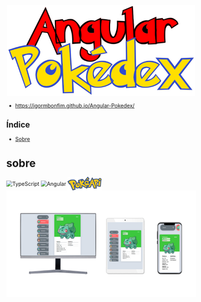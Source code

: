 <div align="center">
  <img width="500px" src="https://raw.githubusercontent.com/IgormBonfim/media/master/Angular-Pokedex/Logo.png">
</div>

- https://igormbonfim.github.io/Angular-Pokedex/


## Índice

* [Sobre](#sobre)

# sobre
<div style="display: inline_block">
    <img align="center" alt="TypeScript" src="https://img.shields.io/badge/TypeScript-007ACC?style=for-the-badge&logo=typescript&logoColor=white">
    <img align="center" alt="Angular" src="https://img.shields.io/badge/Angular-DD0031?style=for-the-badge&logo=angular&logoColor=white">
    <img align="center" width="90px" alt="PokeApi" src="https://raw.githubusercontent.com/PokeAPI/media/master/logo/pokeapi.svg">
</div>

<div align="center">
  <img src="https://raw.githubusercontent.com/IgormBonfim/media/master/Angular-Pokedex/imagens/Telas.png">
</div>


